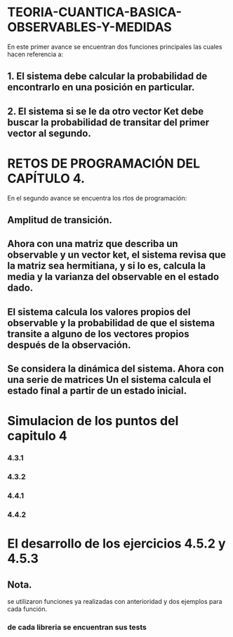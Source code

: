 # TEORIA-CUANTICA-BASICA-OBSERVABLES-Y-MEDIDAS
En este primer avance se encuentran dos funciones principales las cuales hacen referencia a:
## 1. El sistema debe calcular la probabilidad de encontrarlo en una posición en particular.
## 2. El sistema si se le da otro vector Ket debe buscar la probabilidad de transitar del primer vector al segundo.

# RETOS DE PROGRAMACIÓN DEL CAPÍTULO 4.
En el segundo avance se encuentra los rtos de programación:
## Amplitud de transición.
## Ahora con una matriz que describa un observable y un vector ket, el sistema revisa que la matriz sea hermitiana, y si lo es, calcula la media y la varianza del observable en el estado dado.
## El sistema calcula los valores propios del observable y la probabilidad de que el sistema transite a alguno de los vectores propios después de la observación.
## Se considera la dinámica del sistema. Ahora con una serie de matrices Un el sistema calcula el estado final a partir de un estado inicial.

# Simulacion de los puntos del capitulo 4
### 4.3.1
### 4.3.2
### 4.4.1
### 4.4.2

# El desarrollo de los ejercicios 4.5.2 y 4.5.3
## Nota.
se utilizaron funciones ya realizadas con anterioridad y dos ejemplos para cada función.
### de cada libreria se encuentran sus tests 
